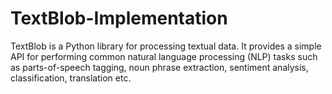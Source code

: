 # TextBlob-Implementation
TextBlob is a Python library for processing textual data. It provides a simple API for performing common natural language processing (NLP) tasks such as parts-of-speech tagging, noun phrase extraction, sentiment analysis, classification, translation etc.
